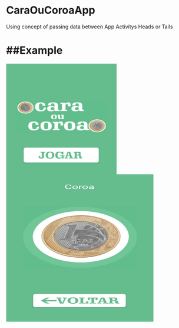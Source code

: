 # CaraOuCoroaApp
Using concept of passing data between App Activitys Heads or Tails

##Example
=======
<img align="left" width="300" height="300" src="https://github.com/AlanAndCode/CaraOuCoroaApp/blob/main/app/src/main/res/drawable/extoplay.jpg">
<img align="center" width="400" height="400" src="https://github.com/AlanAndCode/CaraOuCoroaApp/blob/main/app/src/main/res/drawable/explay.jpg">




